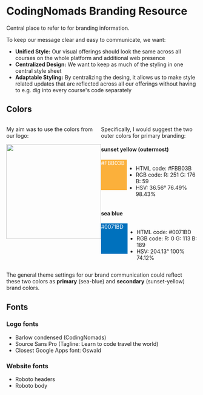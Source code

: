 # CodingNomads Branding Resource

Central place to refer to for branding information.

To keep our message clear and easy to communicate, we want:

- **Unified Style:** Our visual offerings should look the same across all courses on the whole platform and additional web presence
- **Centralized Design:** We want to keep as much of the styling in one central style sheet
- **Adaptable Styling:** By centralizing the desing, it allows us to make style related updates that are reflected across all our offerings without having to e.g. dig into every course's code separately

## Colors

<div style="display: flex; justify-content: space-between;">

<div>
    <p>My aim was to use the colors from our logo:</p>
    <img src="https://pbs.twimg.com/profile_images/960981641689677824/ddu4i3as_400x400.jpg" width="250">
</div>

<div>

Specifically, I would suggest the two outer colors for primary branding:

<h4>sunset yellow (outermost)</h4>
<div style="display: flex">
    <div style="background-color: #FBB03B; width: 80px; height: 80px; color: white;">#FBB03B</div>
    <div>
        <ul>
            <li>HTML code:  #FBB03B</li>
            <li>RGB code:   R: 251 G: 176 B: 59</li>
            <li>HSV:    36.56° 76.49% 98.43%</li>
        </ul>
    </div>
</div>

<h4>sea blue</h4>
<div style="display: flex">
    <div style="background-color: #0071BD; width: 80px; height: 80px; color: white;">#0071BD</div>
    <div>
        <ul>
            <li>HTML code:  #0071BD</li>
            <li>RGB code:   R: 0 G: 113 B: 189</li>
            <li>HSV:    204.13° 100% 74.12%</li>
        </ul>
    </div>
</div>

</div>

</div>

The general theme settings for our brand communication could reflect these two colors as **primary** (sea-blue) and **secondary** (sunset-yellow) brand colors.

## Fonts

### Logo fonts

* Barlow condensed (CodingNomads)
* Source Sans Pro (Tagline: Learn to code travel the world)
* Closest Google Apps font: Oswald

### Website fonts

* Roboto headers
* Roboto body
